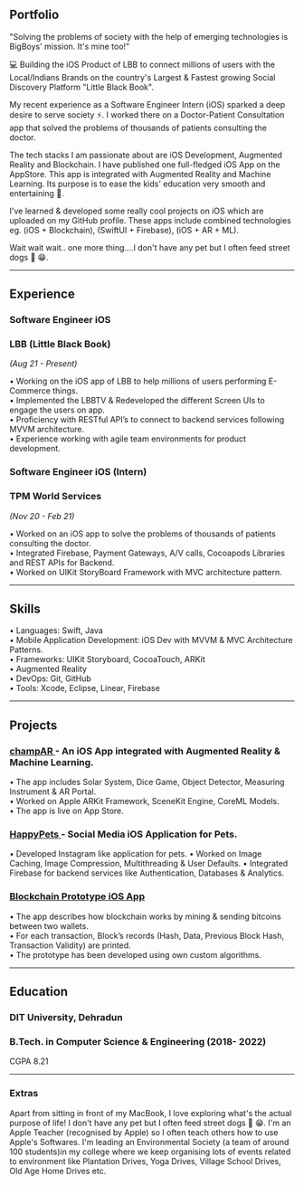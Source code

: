 ## Portfolio

"Solving the problems of society with the help of emerging technologies is BigBoys' mission. It's mine too!"

💻 Building the iOS Product of LBB to connect millions of users with the Local/Indians Brands on the country's Largest & Fastest growing Social Discovery Platform "Little Black Book". 

My recent experience as a Software Engineer Intern (iOS) sparked a deep desire to serve society ⚡. I worked there on a Doctor-Patient Consultation app that solved the problems of thousands of patients consulting the doctor.

The tech stacks I am passionate about are iOS Development, Augmented Reality and Blockchain. I have published one full-fledged iOS App on the AppStore. This app is integrated with Augmented Reality and Machine Learning. Its purpose is to ease the kids' education very smooth and entertaining 🌠. 

I've learned & developed some really cool projects on iOS which are uploaded on my GitHub profile. These apps include combined technologies eg. (iOS + Blockchain), (SwiftUI + Firebase), (iOS + AR + ML).

Wait wait wait.. one more thing....I don't have any pet but I often feed street dogs 🐾 😁.

---

## Experience

### **Software Engineer iOS**
### LBB (Little Black Book)         
<i>(Aug 21 - Present) </i>

• Working on the iOS app of LBB to help millions of users performing E-Commerce things. <br> 
• Implemented the LBBTV & Redeveloped the different Screen UIs to engage the users on app. <br> 
• Proficiency with RESTful API’s to connect to backend services following MVVM architecture. <br> 
• Experience working with agile team environments for product development.

### **Software Engineer iOS (Intern)**
### TPM World Services             
<i> (Nov 20 - Feb 21) </i>

• Worked on an iOS app to solve the problems of thousands of patients consulting the doctor. <br>
• Integrated Firebase, Payment Gateways, A/V calls, Cocoapods Libraries and REST APIs for Backend. <br>
• Worked on UIKit StoryBoard Framework with MVC architecture pattern.

---

## Skills

• Languages: Swift, Java <br>
• Mobile Application Development: iOS Dev with MVVM & MVC Architecture Patterns. <br> 
• Frameworks: UIKit Storyboard, CocoaTouch, ARKit <br>
• Augmented Reality <br>
• DevOps: Git, GitHub <br>
• Tools: Xcode, Eclipse, Linear, Firebase

---
## Projects

### <a href="https://apps.apple.com/in/app/champar/id1562585187"> champAR </a> - An iOS App integrated with Augmented Reality & Machine Learning.
• The app includes Solar System, Dice Game, Object Detector, Measuring Instrument & AR Portal. <br> 
• Worked on Apple ARKit Framework, SceneKit Engine, CoreML Models. <br>
• The app is live on App Store.

### <a href="https://github.com/PrasoonGaurav/HappyPets"> HappyPets </a>  - Social Media iOS Application for Pets. 
• Developed Instagram like application for pets.
• Worked on Image Caching, Image Compression, Multithreading & User Defaults.
• Integrated Firebase for backend services like Authentication, Databases & Analytics.

### <a href="https://github.com/PrasoonGaurav/iOS_Blockchain_Prototype"> Blockchain Prototype iOS App </a> 
• The app describes how blockchain works by mining & sending bitcoins between two wallets. <br>
• For each transaction, Block’s records (Hash, Data, Previous Block Hash, Transaction Validity) are printed. <br>
• The prototype has been developed using own custom algorithms.

---

## Education

### **DIT University, Dehradun**
### B.Tech. in Computer Science & Engineering (2018- 2022)
CGPA 8.21

---

### Extras

Apart from sitting in front of my MacBook, I love exploring what's the actual purpose of life! I don't have any pet but I often feed street dogs 🐾 😁. I'm an Apple Teacher (recognised by Apple) so I often teach others how to use Apple's Softwares. I'm leading an Environmental Society (a team of around 100 students)in my college where we keep organising lots of events related to environment like Plantation Drives, Yoga Drives, Village School Drives, Old Age Home Drives etc. 

